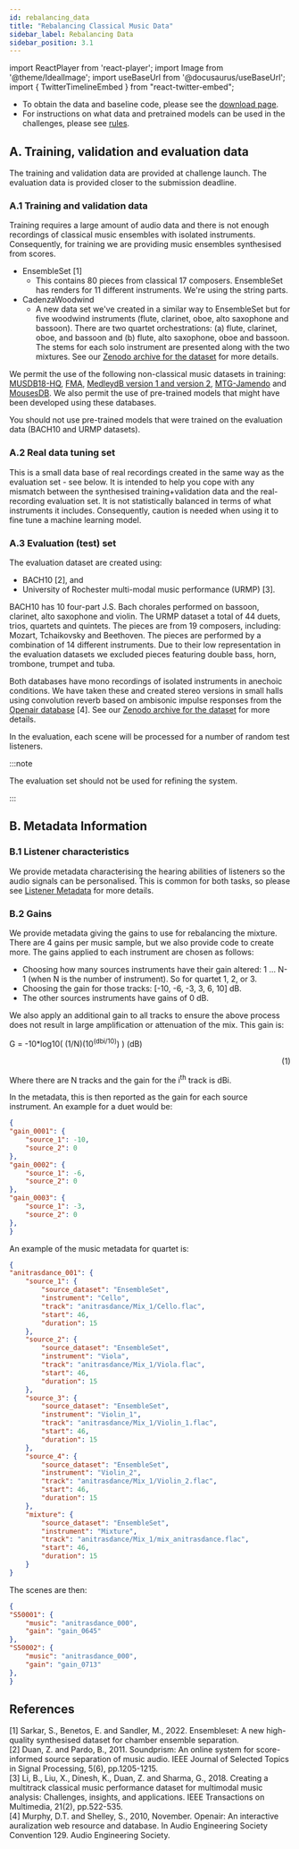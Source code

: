```yaml
---
id: rebalancing_data
title: "Rebalancing Classical Music Data"
sidebar_label: Rebalancing Data
sidebar_position: 3.1
---
```

import ReactPlayer from 'react-player';
import Image from '@theme/IdealImage';
import useBaseUrl from '@docusaurus/useBaseUrl';
import { TwitterTimelineEmbed } from "react-twitter-embed";

- To obtain the data and baseline code, please see the [download page](../Take%20Part/download).
- For instructions on what data and pretrained models can be used in the challenges, please see [rules](../Take%20Part/rules).

## A. Training, validation and evaluation data

The training and validation data are provided at challenge launch. The evaluation data is provided closer to the submission deadline.

### A.1 Training and validation data

Training requires a large amount of audio data and there is not enough recordings of classical music ensembles with isolated instruments. Consequently, for training we are providing music ensembles synthesised from scores.

- EnsembleSet [1]
  - This contains 80 pieces from classical 17 composers. EnsembleSet has renders for 11 different instruments. We're using the string parts.
- CadenzaWoodwind  
  - A new data set we've created in a similar way to EnsembleSet but for five woodwind instruments (flute, clarinet, oboe, alto saxophone and bassoon). There are two quartet orchestrations: (a) flute, clarinet, oboe, and bassoon and (b) flute, alto saxophone, oboe and bassoon. The stems for each solo instrument are presented along with the two mixtures. See our [Zenodo archive for the dataset](https://zenodo.org/records/12664932) for more details.
  
We permit the use of the following non-classical music datasets in training: [MUSDB18-HQ](https://sigsep.github.io/datasets/musdb.html), [FMA](https://github.com/mdeff/fma), [MedleydB version 1 and version 2](https://medleydb.weebly.com/), [MTG-Jamendo](https://mtg.github.io/mtg-jamendo-dataset/) and [MousesDB](https://music.ai/blog/news/introducing-moisesdb-the-ultimate-multitrack-dataset-for-source-separation-beyond-4-stems/). We also permit the use of pre-trained models that might have been developed using these databases.

You should not use pre-trained models that were trained on the evaluation data (BACH10 and URMP datasets).
 
### A.2 Real data tuning set

This is a small data base of real recordings created in the same way as the evaluation set - see below. It is intended to help you cope with any mismatch between the synthesised training+validation data and the real-recording evaluation set. It is not statistically balanced in terms of what instruments it includes. Consequently, caution is needed when using it to fine tune a machine learning model.

### A.3 Evaluation (test) set

The evaluation dataset are created using:
- BACH10 [2], and
- University of Rochester multi-modal music performance (URMP) [3].

BACH10 has 10 four-part J.S. Bach chorales performed on bassoon, clarinet, alto saxophone and violin. The URMP dataset a total of 44 duets, trios, quartets and quintets. The pieces are from 19 composers, including: Mozart, Tchaikovsky and Beethoven. The pieces are performed by a combination of 14 different instruments. Due to their low representation in the evaluation datasets we excluded pieces featuring double bass, horn, trombone, trumpet and tuba.

Both databases have mono recordings of isolated instruments in anechoic conditions. We have taken these and created stereo versions in small halls using convolution reverb based on ambisonic impulse responses from the [Openair database](https://www.openair.hosted.york.ac.uk/) [4]. See our [Zenodo archive for the dataset](https://zenodo.org/records/12664932) for more details.

In the evaluation, each scene will be processed for a number of random test listeners.

:::note

The evaluation set should not be used for refining the system.

:::

## B. Metadata Information

### B.1 Listener characteristics

We provide metadata characterising the hearing abilities of listeners so the audio signals can be personalised. This is common for both tasks, so please see [Listener Metadata](../data_listener) for more details.

### B.2 Gains

We provide metadata giving the gains to use for rebalancing the mixture. There are 4 gains per music sample, but we also provide code to create more. The gains applied to each instrument are chosen as follows:

* Choosing how many sources instruments have their gain altered: 1 ... N-1 (when N is the number of instrument). So for quartet 1, 2, or 3.
* Choosing the gain for those tracks: [-10, -6, -3, 3, 6, 10] dB.
* The other sources instruments have gains of 0 dB.

We also apply an additional gain to all tracks to ensure the above process does not result in large amplification or attenuation of the mix. This gain is:

G  = -10*log10( (1/N)(10<sup>(dbi/10)</sup>) ) (dB) <div align="right">(1)</div>

Where there are N tracks and the gain for the i<sup>th</sup> track is dBi.

In the metadata, this is then reported as the gain for each source instrument. An example for a duet would be:

```json
{
"gain_0001": {
    "source_1": -10,
    "source_2": 0
},
"gain_0002": {
    "source_1": -6,
    "source_2": 0
},
"gain_0003": {
    "source_1": -3,
    "source_2": 0
},
}
```

An example of the music metadata for quartet is:

```json
{
"anitrasdance_001": {
    "source_1": {
        "source_dataset": "EnsembleSet",
        "instrument": "Cello",
        "track": "anitrasdance/Mix_1/Cello.flac",
        "start": 46,
        "duration": 15
    },
    "source_2": {
        "source_dataset": "EnsembleSet",
        "instrument": "Viola",
        "track": "anitrasdance/Mix_1/Viola.flac",
        "start": 46,
        "duration": 15
    },
    "source_3": {
        "source_dataset": "EnsembleSet",
        "instrument": "Violin_1",
        "track": "anitrasdance/Mix_1/Violin_1.flac",
        "start": 46,
        "duration": 15
    },
    "source_4": {
        "source_dataset": "EnsembleSet",
        "instrument": "Violin_2",
        "track": "anitrasdance/Mix_1/Violin_2.flac",
        "start": 46,
        "duration": 15
    },
    "mixture": {
        "source_dataset": "EnsembleSet",
        "instrument": "Mixture",
        "track": "anitrasdance/Mix_1/mix_anitrasdance.flac",
        "start": 46,
        "duration": 15
    }
}
```

The scenes are then:
```json
{
"S50001": {
    "music": "anitrasdance_000",
    "gain": "gain_0645"
},
"S50002": {
    "music": "anitrasdance_000",
    "gain": "gain_0713"
},
}
```

## References

[1] Sarkar, S., Benetos, E. and Sandler, M., 2022. Ensembleset: A new high-quality synthesised dataset for chamber ensemble separation.  
[2] Duan, Z. and Pardo, B., 2011. Soundprism: An online system for score-informed source separation of music audio. IEEE Journal of Selected Topics in Signal Processing, 5(6), pp.1205-1215.  
[3] Li, B., Liu, X., Dinesh, K., Duan, Z. and Sharma, G., 2018. Creating a multitrack classical music performance dataset for multimodal music analysis: Challenges, insights, and applications. IEEE Transactions on Multimedia, 21(2), pp.522-535.  
[4] Murphy, D.T. and Shelley, S., 2010, November. Openair: An interactive auralization web resource and database. In Audio Engineering Society Convention 129. Audio Engineering Society.  


